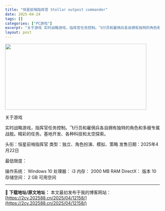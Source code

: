 ```yaml
---
title: "恒星前哨指挥官 Stellar outpost commander"
date: 2025-04-24
tags: []
categories: ["PC游戏"]
excerpt: "关于游戏 实时战略游戏，指挥官任务控制。飞行员和雇佣兵各自拥有独特的角色和多艘专属战舰。精彩的任务。基地开发、各种科技和太空探索。 头衔：恒星前哨指挥官 类型：独立、角色扮演、模拟、策略 发售日期：2025年4月22日 最低限度： 操作系统： Windows 10 处理器： i3 内存： 2000 &hellip;"
layout: post
---
```


<img class="aligncenter size-full wp-image-12146" src="https://2cy.202588.cn/wp-content/uploads/2025/04/2025042407441159.webp" alt="" width="460" height="215" />

关于游戏

实时战略游戏，指挥官任务控制。飞行员和雇佣兵各自拥有独特的角色和多艘专属战舰。精彩的任务。基地开发、各种科技和太空探索。

头衔：恒星前哨指挥官
类型：独立、角色扮演、模拟、策略
发售日期：2025年4月22日

最低限度：

操作系统： Windows 10
处理器： i3
内存： 2000 MB RAM
DirectX： 版本 10
存储空间： 2 GB 可用空间

---
📖 **下载地址/原文地址：** 本文最初发布于我的博客网站：[https://2cy.202588.cn/2025/04/12158/](https://2cy.202588.cn/2025/04/12158/)
